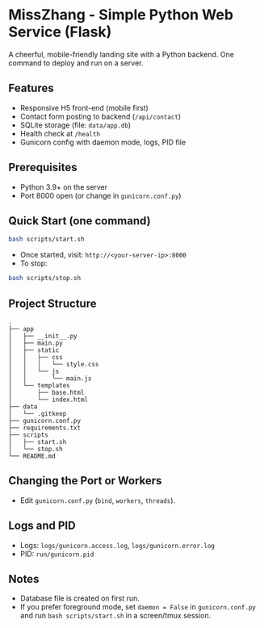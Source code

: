 # MissZhang - Simple Python Web Service (Flask)

A cheerful, mobile-friendly landing site with a Python backend. One command to deploy and run on a server.

## Features
- Responsive H5 front-end (mobile first)
- Contact form posting to backend (`/api/contact`)
- SQLite storage (file: `data/app.db`)
- Health check at `/health`
- Gunicorn config with daemon mode, logs, PID file

## Prerequisites
- Python 3.9+ on the server
- Port 8000 open (or change in `gunicorn.conf.py`)

## Quick Start (one command)
```bash
bash scripts/start.sh
```

- Once started, visit: `http://<your-server-ip>:8000`
- To stop:
```bash
bash scripts/stop.sh
```

## Project Structure
```
.
├── app
│   ├── __init__.py
│   ├── main.py
│   ├── static
│   │   ├── css
│   │   │   └── style.css
│   │   └── js
│   │       └── main.js
│   └── templates
│       ├── base.html
│       └── index.html
├── data
│   └── .gitkeep
├── gunicorn.conf.py
├── requirements.txt
├── scripts
│   ├── start.sh
│   └── stop.sh
└── README.md
```

## Changing the Port or Workers
- Edit `gunicorn.conf.py` (`bind`, `workers`, `threads`).

## Logs and PID
- Logs: `logs/gunicorn.access.log`, `logs/gunicorn.error.log`
- PID: `run/gunicorn.pid`

## Notes
- Database file is created on first run.
- If you prefer foreground mode, set `daemon = False` in `gunicorn.conf.py` and run `bash scripts/start.sh` in a screen/tmux session. 